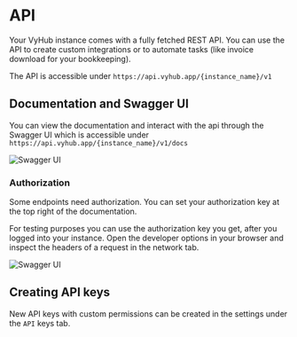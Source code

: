 # API

Your VyHub instance comes with a fully fetched REST API. You can use the API to create custom integrations or to automate tasks (like invoice download for your bookkeeping).

The API is accessible under `https://api.vyhub.app/{instance_name}/v1`

## Documentation and Swagger UI

You can view the documentation and interact with the api through the Swagger UI which is accessible under `https://api.vyhub.app/{instance_name}/v1/docs`

![Swagger UI](../assets/api_guide/swagger.jpg)


### Authorization

Some endpoints need authorization. You can set your authorization key at the top right of the documentation.

For testing purposes you can use the authorization key you get, after you logged into your instance. Open the developer options in your browser and inspect the headers of a request in the network tab.

![Swagger UI](../assets/api_guide/authorization_header.jpg)


## Creating API keys
New API keys with custom permissions can be created in the settings under the `API` keys tab.
